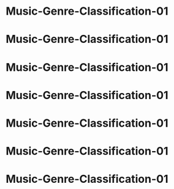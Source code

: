 # Music-Genre-Classification-01
# Music-Genre-Classification-01
# Music-Genre-Classification-01
# Music-Genre-Classification-01
# Music-Genre-Classification-01
# Music-Genre-Classification-01
# Music-Genre-Classification-01
